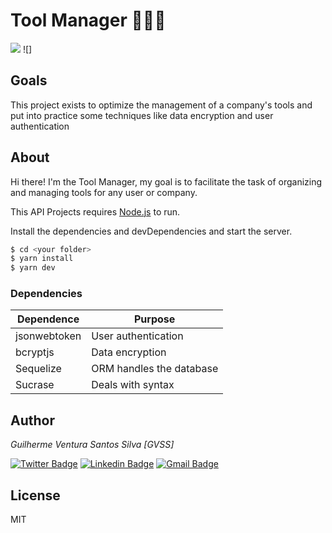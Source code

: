 # Tool Manager 👾🔨🚀  

![](https://img.shields.io/badge/status-in%20progress-yellow) ![]

## Goals

This project exists to optimize the management of a company's tools and put into practice some techniques like data encryption and user authentication

## About

Hi there! I'm the Tool Manager, my goal is to facilitate the task of organizing and managing tools for any user or company.

This API Projects requires [Node.js](https://nodejs.org/) to run.

Install the dependencies and devDependencies and start the server.

```sh
$ cd <your folder>
$ yarn install
$ yarn dev
```

### Dependencies

Dependence       | Purpose
---------------- | -------------------------
jsonwebtoken     | User authentication
bcryptjs         | Data encryption
Sequelize        | ORM handles the database
Sucrase          | Deals with syntax



## Author
*Guilherme Ventura Santos Silva [GVSS]*

[![Twitter Badge](https://img.shields.io/badge/-@gventura_ss-6633cc?style=flat-square&labelColor=000000&logo=twitter&logoColor=white&link=https://twitter.com/gventura_ss)](https://twitter.com/gventura_ss) [![Linkedin Badge](https://img.shields.io/badge/-Guilherme%20Ventura-6633cc?style=flat-square&logo=Linkedin&logoColor=black&link=https://www.linkedin.com/in/guilherme-ventura-703612150/)](https://www.linkedin.com/in/guilherme-ventura-703612150/) [![Gmail Badge](https://img.shields.io/badge/-gvssilva@dcomp.ufs.br-6633cc?style=flat-square&logo=Gmail&logoColor=black&link=mailto:gvssilva@dcomp.ufs.br)](mailto:gvssilva@dcomp.ufs.br)


License
----

MIT